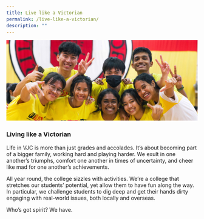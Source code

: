 ```yaml
---
title: Live like a Victorian
permalink: /live-like-a-victorian/
description: ""
---
```

![](/images/Sub%20Page%20Banners%202023/Live%20Like%20a%20Victorian.jpg)
### Living like a Victorian

Life in VJC is more than just grades and accolades. It’s about becoming part of a bigger family, working hard and playing harder. We exult in one another’s triumphs, comfort one another in times of uncertainty, and cheer like mad for one another’s achievements. 

All year round, the college sizzles with activities. We’re a college that stretches our students’ potential, yet allow them to have fun along the way. In particular, we challenge students to dig deep and get their hands dirty engaging with real-world issues, both locally and overseas.

Who’s got spirit? We have.